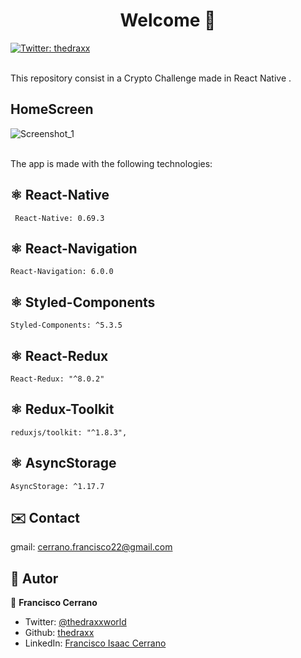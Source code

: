 <h1 align="center">Welcome 👋</h1>
<p>
  <a href="https://twitter.com/ThedraxxWorld" target="_blank">
    <img alt="Twitter: thedraxx" src="https://img.shields.io/twitter/follow/ThedraxxWorld.svg?style=social" />
  </a>
</p>

<br> This repository consist in a Crypto Challenge made in React Native .</br>

## HomeScreen
![Screenshot_1](https://user-images.githubusercontent.com/55867157/183303499-88094c73-5b60-40d6-8d6b-bef7cacf0ac7.png)


<br> The app is made with the following technologies:</br>

## ⚛️ React-Native
```
 React-Native: 0.69.3
```

## ⚛️ React-Navigation
```
React-Navigation: 6.0.0
```

## ⚛️ Styled-Components
```
Styled-Components: ^5.3.5
```

## ⚛️ React-Redux
```
React-Redux: "^8.0.2"
```

## ⚛️ Redux-Toolkit
```
reduxjs/toolkit: "^1.8.3",
```

## ⚛️ AsyncStorage
```
AsyncStorage: ^1.17.7
```
## ✉️ Contact

gmail: cerrano.francisco22@gmail.com

## 🤔 Autor

👤 **Francisco Cerrano**

- Twitter: [@thedraxxworld](https://twitter.com/ThedraxxWorld)
- Github: [thedraxx](https://github.com/thedraxx)
- LinkedIn: [Francisco Isaac Cerrano](https://www.linkedin.com/in/cerranofrancisco/)
